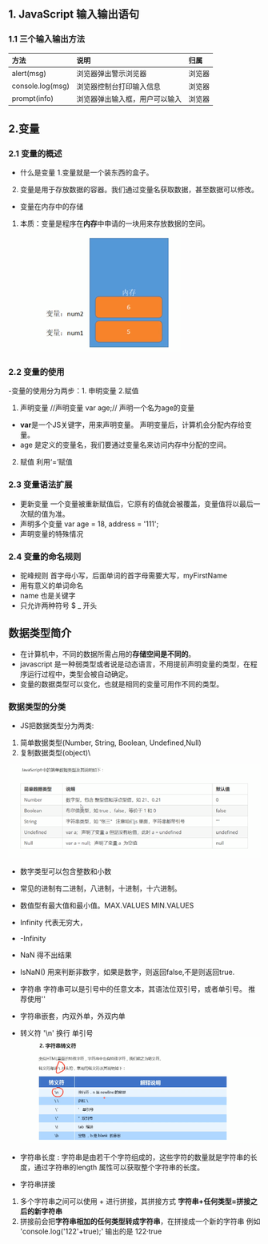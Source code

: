 ## 1. JavaScript 输入输出语句
### 1.1 三个输入输出方法
|方法|说明|归属|
|:--|:--|:--|
|alert(msg)|浏览器弹出警示浏览器|浏览器|
|console.log(msg)|浏览器控制台打印输入信息|浏览器|
|prompt(info)|浏览器弹出输入框，用户可以输入|浏览器|

## 2.变量
### 2.1 变量的概述
- 什么是变量
1.变量就是一个装东西的盒子。
2. 变量是用于存放数据的容器。我们通过变量名获取数据，甚至数据可以修改。
- 变量在内存中的存储
1. 本质：变量是程序在**内存**中申请的一块用来存放数据的空间。
![alt 内存](picture/内存.png)

### 2.2 变量的使用
-变量的使用分为两步：1. 申明变量 2.赋值
1. 声明变量
    //声明变量
    var age;// 声明一个名为age的变量

- **var**是一个JS关键字，用来声明变量。 声明变量后，计算机会分配内存给变量。
- age 是定义的变量名，我们要通过变量名来访问内存中分配的空间。
2. 赋值
利用‘=’赋值
### 2.3 变量语法扩展
- 更新变量
一个变量被重新赋值后，它原有的值就会被覆盖，变量值将以最后一次赋的值为准。
- 声明多个变量
var age = 18, address = '111'; 
-  声明变量的特殊情况
### 2.4 变量的命名规则
- 驼峰规则 首字母小写，后面单词的首字母需要大写，myFirstName
- 用有意义的单词命名
- name 也是关键字
- 只允许两种符号 $ _ 开头

## 数据类型简介
- 在计算机中，不同的数据所需占用的**存储空间是不同的**。
- javascript 是一种弱类型或者说是动态语言，不用提前声明变量的类型，在程序运行过程中，类型会被自动确定。
- 变量的数据类型可以变化，也就是相同的变量可用作不同的类型。
### 数据类型的分类
- JS把数据类型分为两类:
1. 简单数据类型(Number, String, Boolean, Undefined,Null)
2. 复制数据类型(object)\

![alt 数据类型](picture/数据类型.png)
- 数字类型可以包含整数和小数
- 常见的进制有二进制，八进制，十进制，十六进制。
-  数值型有最大值和最小值。MAX.VALUES MIN.VALUES
-  Infinity 代表无穷大，
-  -Infinity
- NaN 得不出结果

- IsNaN() 用来判断非数字，如果是数字，则返回false,不是则返回true.

- 字符串
字符串可以是引号中的任意文本，其语法位双引号，或者单引号。
推荐使用''
- 字符串嵌套，内双外单，外双内单
- 转义符 '\n' 换行 单引号
![alt 转义字符](picture/转义字符.png)

- 字符串长度 : 
字符串是由若干个字符组成的，这些字符的数量就是字符串的长度，通过字符串的length 属性可以获取整个字符串的长度。

- 字符串拼接
1. 多个字符串之间可以使用 + 进行拼接，其拼接方式 **字符串+任何类型=拼接之后的新字符串**
2. 拼接前会把**字符串相加的任何类型转成字符串**，在拼接成一个新的字符串
例如 'console.log('122'+true);'
输出的是 122·true



